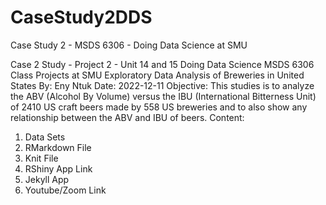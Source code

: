 # CaseStudy2DDS
Case Study 2 - MSDS 6306 - Doing Data Science at SMU

Case 2 Study - Project 2 - Unit 14 and 15
Doing Data Science MSDS 6306 Class Projects at SMU
Exploratory Data Analysis of Breweries in United States
By: Eny Ntuk
Date: 2022-12-11
Objective:
This studies is to analyze the ABV (Alcohol By Volume) versus the IBU (International Bitterness Unit) of 2410 US craft beers made by 558 US breweries and to also show any relationship between the ABV and IBU of beers.
Content:
1) Data Sets
2) RMarkdown File
3) Knit File
4) RShiny App Link
5) Jekyll App
6) Youtube/Zoom Link
